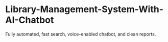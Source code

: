 # Library-Management-System-With-AI-Chatbot
Fully automated, fast search, voice-enabled chatbot, and clean reports.

